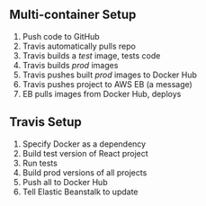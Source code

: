 ## Multi-container Setup

1. Push code to GitHub
1. Travis automatically pulls repo
1. Travis builds a *test* image, tests code
1. Travis builds *prod* images
1. Travis pushes built *prod* images to Docker Hub
1. Travis pushes project to AWS EB (a message)
1. EB pulls images from Docker Hub, deploys

## Travis Setup

1. Specify Docker as a dependency
1. Build test version of React project
1. Run tests
1. Build prod versions of all projects
1. Push all to Docker Hub
1. Tell Elastic Beanstalk to update